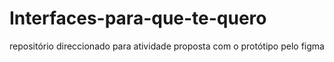 # Interfaces-para-que-te-quero
repositório direccionado para atividade proposta com o protótipo pelo figma
